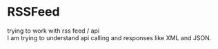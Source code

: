 # RSSFeed
trying to work with rss feed / api  
I am trying to understand api calling and responses like XML and JSON.

